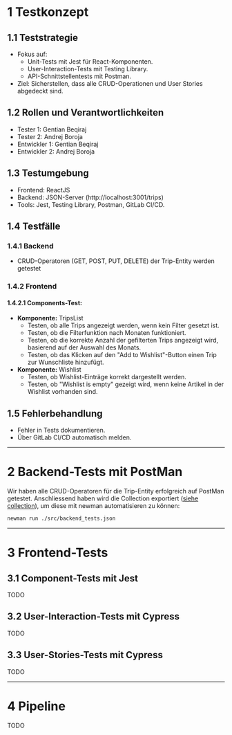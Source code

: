 # 1 Testkonzept

## 1.1 Teststrategie
- Fokus auf:
  - Unit-Tests mit Jest für React-Komponenten.
  - User-Interaction-Tests mit Testing Library.
  - API-Schnittstellentests mit Postman.
- Ziel: Sicherstellen, dass alle CRUD-Operationen und User Stories abgedeckt sind.

## 1.2 Rollen und Verantwortlichkeiten
- Tester 1: Gentian Beqiraj
- Tester 2: Andrej Boroja
- Entwickler 1: Gentian Beqiraj
- Entwickler 2: Andrej Boroja

## 1.3 Testumgebung
- Frontend: ReactJS
- Backend: JSON-Server (http://localhost:3001/trips)
- Tools: Jest, Testing Library, Postman, GitLab CI/CD.

## 1.4 Testfälle

### 1.4.1 Backend
- CRUD-Operatoren (GET, POST, PUT, DELETE) der Trip-Entity werden getestet

### 1.4.2 Frontend

#### 1.4.2.1 Components-Test:
- **Komponente:** TripsList
  - Testen, ob alle Trips angezeigt werden, wenn kein Filter gesetzt ist.
  - Testen, ob die Filterfunktion nach Monaten funktioniert.
  - Testen, ob die korrekte Anzahl der gefilterten Trips angezeigt wird, basierend auf der Auswahl des Monats.
  - Testen, ob das Klicken auf den "Add to Wishlist"-Button einen Trip zur Wunschliste hinzufügt.
- **Komponente:** Wishlist
  - Testen, ob Wishlist-Einträge korrekt dargestellt werden.
  - Testen, ob "Wishlist is empty" gezeigt wird, wenn keine Artikel in der Wishlist vorhanden sind.
  

## 1.5 Fehlerbehandlung
- Fehler in Tests dokumentieren.
- Über GitLab CI/CD automatisch melden.

---

# 2 Backend-Tests mit PostMan
Wir haben alle CRUD-Operatoren für die Trip-Entity erfolgreich auf PostMan getestet. Anschliessend 
haben wird die Collection exportiert ([siehe collection](./src/backend_tests.json)), um diese mit 
newman automatisieren zu können:

```bash
newman run ./src/backend_tests.json
```

---

# 3 Frontend-Tests

## 3.1 Component-Tests mit Jest
TODO

## 3.2 User-Interaction-Tests mit Cypress
TODO

## 3.3 User-Stories-Tests mit Cypress
TODO

---

# 4 Pipeline

TODO
